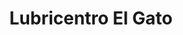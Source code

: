 ---
title: "Lubricentro El Gato"
url: /zacatecoluca/lubricentro-el-gato/
shop: reparación de automóviles
---